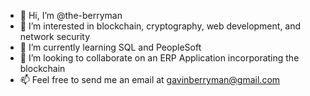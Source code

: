 - 👋 Hi, I’m @the-berryman
- 👀 I’m interested in blockchain, cryptography, web development, and network security
- 🌱 I’m currently learning SQL and PeopleSoft
- 💞️ I’m looking to collaborate on an ERP Application incorporating the blockchain
- 📫 Feel free to send me an email at gavinberryman@gmail.com

<!---

--->
